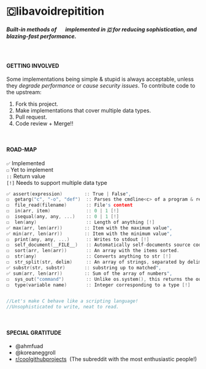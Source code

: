 # 🇨libavoidrepitition 

##### Built-in methods of   <img src=https://emoji.gg/assets/emoji/1887_python.png height=15 width=16> implemented in 🇨 for reducing sophistication, and blazing-fast performance.
<br>

#### GETTING INVOLVED
Some implementations being simple & stupid is always acceptable, unless they _degrade performance_ or _cause security issues_. To contribute code to the upstream:
1. Fork this project.
2. Make implementations that cover multiple data types.
3. Pull request.
4. Code review + Merge!!
<br>

#### ROAD-MAP
`✅` Implemented<br>
`☐` Yet to implement<br>
`::` Return value<br>
`[!]` Needs to support multiple data type 

```C
✅ assert(expression)        :: True | False",
☐  getarg("c", "-o", "def")  :: Parses the cmdline<c> of a program & returns value against the option <-o>. If not found, default value is "def".
☐  file_read(filename)       :: File's content
☐  in(arr, item)             :: 0 | 1 [!]
☐  isequal(any, any, ...)    :: 0 | 1 [!]
☐  len(any)                  :: Length of anything [!]  
✅ max(arr, len(arr))        :: Item with the maximum value",
✅ min(arr, len(arr))        :: Item with the minimum value",
☐  print(any, any, ...)      :: Writes to stdout [!]
☐  self_document(__FILE__)   :: Automatically self-documents source code, following a simple format.
☐  sort(arr, len(arr))       :: An array with the items sorted.
☐  str(any)                  :: Converts anything to str [!]
☐  str_split(str, delim)     :: An array of strings, separated by delim.
✅ substr(str, substr)       :: substring up to matched",
✅ sum(arr, len(arr))        :: Sum of the array of numbers",
☐  sys_out("command")        :: Unlike os.system(), this returns the output.
☐  type(variable name)       :: Integer corresponding to a type [!]


//Let's make C behave like a scripting language!
//Unsophisticated to write, neat to read.
```
<br>

#### SPECIAL GRATITUDE

- @ahmfuad
- @koreaneggroll
- [r/coolgithubprojects](https://www.reddit.com/r/coolgithubprojects/)  &nbsp;(The subreddit with the most enthusiastic people!)
